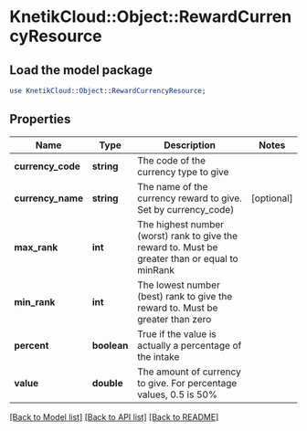 # KnetikCloud::Object::RewardCurrencyResource

## Load the model package
```perl
use KnetikCloud::Object::RewardCurrencyResource;
```

## Properties
Name | Type | Description | Notes
------------ | ------------- | ------------- | -------------
**currency_code** | **string** | The code of the currency type to give | 
**currency_name** | **string** | The name of the currency reward to give.  Set by currency_code) | [optional] 
**max_rank** | **int** | The highest number (worst) rank to give the reward to. Must be greater than or equal to minRank | 
**min_rank** | **int** | The lowest number (best) rank to give the reward to. Must be greater than zero | 
**percent** | **boolean** | True if the value is actually a percentage of the intake | 
**value** | **double** | The amount of currency to give. For percentage values, 0.5 is 50% | 

[[Back to Model list]](../README.md#documentation-for-models) [[Back to API list]](../README.md#documentation-for-api-endpoints) [[Back to README]](../README.md)


